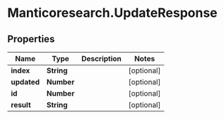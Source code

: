 # Manticoresearch.UpdateResponse

## Properties

Name | Type | Description | Notes
------------ | ------------- | ------------- | -------------
**index** | **String** |  | [optional] 
**updated** | **Number** |  | [optional] 
**id** | **Number** |  | [optional] 
**result** | **String** |  | [optional] 



